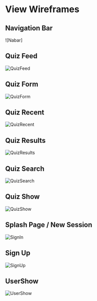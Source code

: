 # View Wireframes

## Navigation Bar
![Nabar]

## Quiz Feed
![QuizFeed]

## Quiz Form
![QuizForm]

## Quiz Recent
![QuizRecent]

## Quiz Results
![QuizResults]

## Quiz Search
![QuizSearch]

## Quiz Show
![QuizShow]

## Splash Page / New Session
![SignIn]

## Sign Up
![SignUp]

## UserShow
![UserShow]

[Navbar]: ./wireframes/Navbar.png
[QuizFeed]: ./wireframes/QuizFeed.png
[QuizForm]: ./wireframes/QuizForm.png
[QuizGame]: ./wireframes/QuizGame.png
[QuizRecent]: ./wireframes/QuizRecent.png
[QuizResults]: ./wireframes/QuizResults.png
[QuizSearch]: ./wireframes/QuizSearch.png
[QuizShow]: ./wireframes/QuizShow.png
[SignIn]: ./wireframes/SignIn.png
[SignUp]: ./wireframes/SignUp.png
[UserShow]: ./wireframes/UserShow.png
